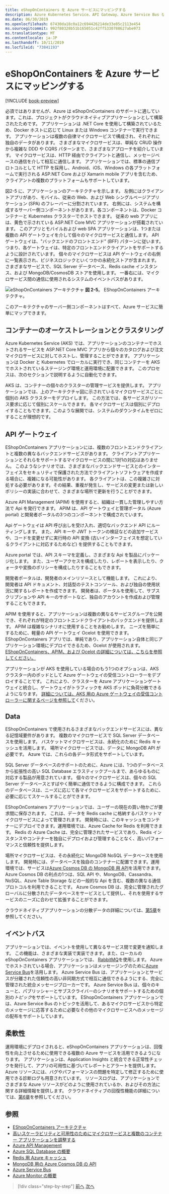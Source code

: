 ```yaml
---
title: eShopOnContainers を Azure サービスにマッピングする
description: Azure Kubernetes Service、API Gateway、Azure Service Bus などの Azure サービスへの eShopOnContainers のマッピング。
ms.date: 06/30/2019
ms.openlocfilehash: 67430da18c0a12c694426214de33e85c2113e454
ms.sourcegitcommit: 992f80328b51b165051c42ff5330788627abe973
ms.translationtype: MT
ms.contentlocale: ja-JP
ms.lasthandoff: 10/11/2019
ms.locfileid: "73841193"
---
```

# <a name="mapping-eshoponcontainers-to-azure-services"></a>eShopOnContainers を Azure サービスにマッピングする

[!INCLUDE [book-preview](../../../includes/book-preview.md)]

必須ではありませんが、Azure は eShopOnContainers のサポートに適しています。これは、プロジェクトがクラウドネイティブアプリケーションとして構築されたためです。 アプリケーションは .NET Core を使用して構築されているため、Docker ホストに応じて Linux または Windows コンテナーで実行できます。 アプリケーションは複数の自律マイクロサービスで構成され、それぞれに独自のデータがあります。 さまざまなマイクロサービスは、単純な CRUD 操作から複雑な DDD や CQRS パターンまで、さまざまなアプローチを紹介しています。 マイクロサービスは、HTTP 経由でクライアントと通信し、メッセージベースの通信を介して相互に通信します。 アプリケーションでは、標準の通信プロトコルとして HTTP を採用し、Android、iOS、Windows の各プラットフォームで実行される ASP.NET Core および Xamarin mobile アプリを含むため、クライアントの複数のプラットフォームもサポートしています。

図2-5 に、アプリケーションのアーキテクチャを示します。 左側にはクライアントアプリがあり、モバイル、従来の Web、および Web シングルページアプリケーション (SPA) のフレーバーに分割されています。 右側には、システムを構成するサーバー側コンポーネントがあります。各コンポーネントは、Docker コンテナーと Kubernetes クラスターでホストできます。 従来の web アプリには、黄色で示されている ASP.NET Core MVC アプリケーションが搭載されています。 このアプリとモバイルおよび web SPA アプリケーションは、1つまたは複数の API ゲートウェイを介して個々のマイクロサービスと通信します。 API ゲートウェイは、"バックエンドのフロントエンド" (BFF) パターンに従います。つまり、各ゲートウェイは、特定のフロントエンドクライアントをサポートするように設計されています。 個々のマイクロサービスは API ゲートウェイの右側に一覧表示され、ビジネスロジックといくつかの永続化ストアが含まれます。 さまざまなサービスで、SQL Server データベース、Redis cache インスタンス、および MongoDB/CosmosDB ストアを使用します。 一番右には、マイクロサービス間の通信に使用されるシステムのイベントバスがあります。

![eShopOnContainers アーキテクチャ](./media/eshoponcontainers-architecture.png)
**図 2-5**。 EShopOnContainers アーキテクチャ。

このアーキテクチャのサーバー側コンポーネントはすべて、Azure サービスに簡単にマップできます。

## <a name="container-orchestration-and-clustering"></a>コンテナーのオーケストレーションとクラスタリング

Azure Kubernetes Service (AKS) では、アプリケーションのコンテナーでホストされるサービスを ASP.NET Core MVC アプリから個々のカタログおよび注文マイクロサービスに対してホストし、管理することができます。 アプリケーションは Docker と Kubernetes でローカルに実行でき、同じコンテナーを AKS でホストされているステージング環境と運用環境に配置できます。 このプロセスは、次のセクションで説明するように自動化できます。

AKS は、コンテナーの個々のクラスターの管理サービスを提供します。 アプリケーションでは、上のアーキテクチャ図に示されているマイクロサービスごとに個別の AKS クラスターをデプロイします。 この方法では、各サービスがリソース要求に応じて個別にスケールできます。 各マイクロサービスは個別にデプロイすることもできます。このような展開では、システムのダウンタイムをゼロにすることが理想的です。

## <a name="api-gateway"></a>API ゲートウェイ

EShopOnContainers アプリケーションには、複数のフロントエンドクライアントと複数の異なるバックエンドサービスがあります。 クライアントアプリケーションとそれらをサポートするマイクロサービスの間に1対1の対応はありません。 このようなシナリオでは、さまざまなバックエンドサービスとのインターフェイスをセキュリティで保護された方法でクライアントソフトウェアを作成する場合に、複雑になる可能性があります。 各クライアントは、この複雑さに対処する必要があります。その結果、重複が発生し、サービスの変更または新しいポリシーの実装に合わせて、さまざまな場所で更新を行うことができます。

Azure API Management (APIM) を使用すると、組織は一貫した管理しやすい方法で Api を発行できます。 APIM は、API ゲートウェイと管理ポータル (Azure portal) と開発者ポータルの3つのコンポーネントで構成されています。

Api ゲートウェイは API 呼び出しを受け入れ、適切なバックエンド API にルーティングします。 また、API キーや JWT トークンの検証などの追加サービスや、コードを変更せずに実行時の API 変換 (古いインターフェイスを想定しているクライアントに対応するためなど) を提供することもできます。

Azure portal では、API スキーマを定義し、さまざまな Api を製品にパッケージ化します。 また、ユーザーアクセスを構成したり、レポートを表示したり、クォータや変換のポリシーを構成したりすることもできます。

開発者ポータルは、開発者のメインリソースとして機能します。 これにより、開発者は API ドキュメント、対話型のテストコンソール、および独自の使用状況に関するレポートを作成できます。 開発者は、ポータルを使用して、サブスクリプションや API キーのサポートなど、独自のアカウントを作成および管理することもできます。

APIM を使用すると、アプリケーションは複数の異なるサービスグループを公開でき、それぞれが特定のフロントエンドクライアントのバックエンドを提供します。 APIM は複雑なシナリオに使用することをお勧めします。 ニーズを簡単にするために、軽量の API ゲートウェイ Ocelot を使用できます。 EShopOnContainers アプリでは、単純であり、アプリケーション自体と同じアプリケーション環境にデプロイできるため、Ocelot が使用されます。 [EShopOnContainers、APIM、および Ocelot の詳細については、こちらを参照してください。](https://docs.microsoft.com/dotnet/architecture/microservices/architect-microservice-container-applications/direct-client-to-microservice-communication-versus-the-api-gateway-pattern#azure-api-management)

アプリケーションが AKS を使用している場合のもう1つのオプションは、AKS クラスター内のポッドとして Azure ゲートウェイの受信コントローラーをデプロイすることです。 これにより、クラスターを Azure アプリケーションゲートウェイと統合し、ゲートウェイがトラフィックを AKS ポッドに負荷分散できるようになります。 [詳細については、AKS 用の Azure ゲートウェイの受信コントローラーに関するページを参照して](https://github.com/Azure/application-gateway-kubernetes-ingress)ください。

## <a name="data"></a>Data

EShopOnContainers で使用されるさまざまなバックエンドサービスには、異なる記憶域要件があります。 複数のマイクロサービスで SQL Server データベースを使用します。 バスケットマイクロサービスは、永続化のために Redis キャッシュを活用します。 場所マイクロサービスでは、データに MongoDB API が必要です。 Azure では、これらの各データ形式をサポートしています。

SQL Server データベースのサポートのために、Azure には、1つのデータベースから拡張性の高い SQL Database エラスティックプールまで、あらゆるものに対応する製品が用意されています。 個々のマイクロサービスは、個々の SQL Server データベースとすばやく簡単に通信できるように構成できます。 これらのデータベースは、ニーズに応じて各マイクロサービスをサポートするために、必要に応じてスケールすることができます。

EShopOnContainers アプリケーションでは、ユーザーの現在の買い物かごが要求間に保存されます。 これは、データを Redis cache に格納するバスケットマイクロサービスによって管理されます。 開発時には、このキャッシュをコンテナーにデプロイできます。運用環境では、Azure Cache for Redis を利用できます。 Redis の Azure Cache は、完全に管理されたサービスであり、Redis インスタンスやコンテナーを独自にデプロイおよび管理することなく、高いパフォーマンスと信頼性を提供します。

場所マイクロサービスは、その永続化に MongoDB NoSQL データベースを使用します。 開発時には、データベースを独自のコンテナーに配置できます。運用環境では、サービスは[Azure Cosmos DB の MongoDB 用 API](https://docs.microsoft.com/azure/cosmos-db/mongodb-introduction)を活用できます。 Azure Cosmos DB の利点の1つは、SQL API や、MongoDB、Cassandra、NoSQL、Azure Table Storage などの一般的な Api を含む、複数の異なる通信プロトコルを利用できることです。 Azure Cosmos DB は、完全に管理されたグローバルに分散されたデータベースをサービスとして提供し、それを使用するサービスのニーズに合わせて拡張することができます。

クラウドネイティブアプリケーションの分散データの詳細については、[第5章](distributed-data.md)を参照してください。

## <a name="event-bus"></a>イベントバス

アプリケーションでは、イベントを使用して異なるサービス間で変更を通知します。 この機能は、さまざまな実装で実装できます。また、ローカルの eShopOnContainers アプリケーションでは、 [RabbitMQ](https://www.rabbitmq.com/)を使用します。 Azure でホストされている場合、アプリケーションはメッセージングのために[Azure Service Bus](https://docs.microsoft.com/azure/service-bus/)を活用します。 Azure Service Bus は、アプリケーションとサービスが分離された信頼性の高い非同期方式で相互に通信できるようにする、完全に管理された統合メッセージブローカーです。 Azure Service Bus は、個々のキューと、パブリッシャーとサブスクライバーのシナリオをサポートするための個別の*トピック*をサポートしています。 EShopOnContainers アプリケーションでは、Azure Service Bus のトピックを活用して、あるマイクロサービスから特定のメッセージに応答するために必要なその他のマイクロサービスへのメッセージの配布をサポートしています。

## <a name="resiliency"></a>柔軟性

運用環境にデプロイされると、eShopOnContainers アプリケーションは、回復性を向上させるために使用できる複数の Azure サービスを活用できるようになります。 アプリケーションは、Application Insights と統合できる正常性チェックを発行して、アプリの可用性に基づいてレポートとアラートを提供します。 Azure リソースには、バグやパフォーマンスの問題を特定して修正するために使用できる診断ログも用意されています。 リソースログは、アプリケーションでさまざまな Azure リソースがどのように使用されているか、およびその方法に関する詳細情報を提供します。 クラウドネイティブの回復性機能の詳細については、[第6章](resiliency.md)を参照してください。

## <a name="references"></a>参照

- [EShopOnContainers アーキテクチャ](https://github.com/dotnet-architecture/eShopOnContainers/wiki/Architecture)
- [高いスケーラビリティと可用性のためにマイクロサービスと複数のコンテナー アプリケーションを調整する](https://docs.microsoft.com/dotnet/architecture/microservices/architect-microservice-container-applications/scalable-available-multi-container-microservice-applications)
- [Azure API Management](https://docs.microsoft.com/azure/api-management/api-management-key-concepts)
- [Azure SQL Database の概要](https://docs.microsoft.com/azure/sql-database/sql-database-technical-overview)
- [Redis 用 Azure キャッシュ](https://azure.microsoft.com/services/cache/)
- [MongoDB 用の Azure Cosmos DB の API](https://docs.microsoft.com/azure/cosmos-db/mongodb-introduction)
- [Azure Service Bus](https://docs.microsoft.com/azure/service-bus-messaging/service-bus-messaging-overview)
- [Azure Monitor の概要](https://docs.microsoft.com/azure/azure-monitor/overview)

>[!div class="step-by-step"]
>[前へ](introduce-eshoponcontainers-reference-app.md)
>[次へ](deploy-eshoponcontainers-azure.md)

